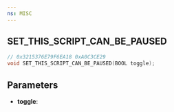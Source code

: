 ```yaml
---
ns: MISC
---
```

## SET_THIS_SCRIPT_CAN_BE_PAUSED

```c
// 0x3215376E79F6EA18 0xA0C3CE29
void SET_THIS_SCRIPT_CAN_BE_PAUSED(BOOL toggle);
```

## Parameters
* **toggle**:
